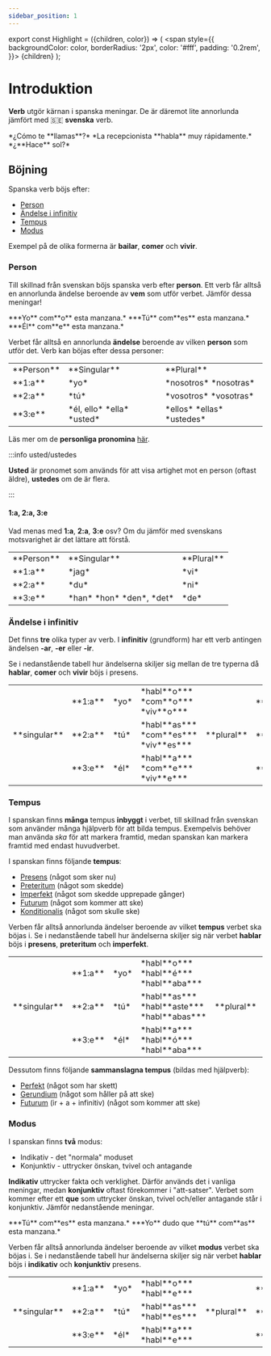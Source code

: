 ```yaml
---
sidebar_position: 1
---
```


export const Highlight = ({children, color}) => (
  <span
    style={{
      backgroundColor: color,
      borderRadius: '2px',
      color: '#fff',
      padding: '0.2rem',
    }}>
    {children}
  </span>
);

# <Highlight color="var(--highlight)">Introduktion</Highlight>

**Verb** utgör kärnan i spanska meningar. De är däremot lite annorlunda jämfört med 🇸🇪 **svenska** verb.

<div class="custom-quote"> 
*¿Cómo te **llamas**?*   
*La recepcionista **habla** muy rápidamente.*  
*¿**Hace** sol?*   
</div>

## <Highlight color="#ff4802">Böjning</Highlight>

Spanska verb böjs efter:

- [Person](#person)
- [Ändelse i infinitiv](#ändelse-i-infinitiv)
- [Tempus](#tempus)
- [Modus](#modus)

Exempel på de olika formerna är **bailar**, **comer** och **vivir**.

### <Highlight color="#ff4802">Person</Highlight>

Till skillnad från svenskan böjs spanska verb efter **person**. Ett verb får alltså en annorlunda ändelse beroende av **vem** som utför verbet. Jämför dessa meningar!

<div class="custom-quote"> 
***Yo** com**o** esta manzana.*   
***Tú** com**es** esta manzana.*  
***Él** com**e** esta manzana.*   
</div>

Verbet får alltså en annorlunda **ändelse** beroende av vilken **person** som utför det. Verb kan böjas efter dessa personer:

<table>
  <tbody>
  <tr>
      <td> **Person**</td>
      <td> **Singular**</td>
      <td> **Plural**</td>
      </tr>
    <tr>
      <td> **1:a**</td>
      <td> *yo*</td>
      <td> *nosotros*      
      *nosotras*</td>
    </tr>
    <tr>
      <td> **2:a**</td>
      <td> *tú*</td>
      <td> *vosotros*     
      *vosotras*</td>
    </tr>
    <tr>
      <td> **3:e**</td>
      <td> *él, ello*      
      *ella*      
      *usted*</td>
      <td> *ellos*     
      *ellas*      
      *ustedes*</td>
    </tr>
  </tbody>
</table>

Läs mer om de **personliga pronomina** [här](/docs/Pronomina/Personliga%20pronomina).

:::info usted/ustedes

**Usted** är pronomet som används för att visa artighet mot en person (oftast äldre), **ustedes** om de är flera.

:::

#### <Highlight color="#ff4802">1:a, 2:a, 3:e</Highlight>

Vad menas med **1:a**, **2:a**, **3:e** osv? Om du jämför med svenskans motsvarighet är det lättare att förstå.

<table>
  <tbody>
  <tr>
      <td> **Person**</td>
      <td> **Singular**</td>
      <td> **Plural**</td>
      </tr>
    <tr>
      <td> **1:a**</td>
      <td> *jag*</td>
      <td> *vi*</td>
    </tr>
    <tr>
      <td> **2:a**</td>
      <td> *du*</td>
      <td> *ni*</td>
    </tr>
    <tr>
      <td> **3:e**</td>
      <td> *han*      
      *hon*      
      *den*, *det*</td>
      <td> *de*</td>
    </tr>
  </tbody>
</table>

### <Highlight color="#ff4802">Ändelse i infinitiv</Highlight>

Det finns **tre** olika typer av verb. I **infinitiv** (grundform) har ett verb antingen ändelsen **-ar**, **-er** eller **-ir**. 

Se i nedanstående tabell hur ändelserna skiljer sig mellan de tre typerna då **hablar**, **comer** och **vivir** böjs i presens.

<table>
  <tbody>
  <tr>
      <td rowspan="3"> **singular**</td>
      <td> **1:a**</td>
      <td> *yo*</td>
      <td> *habl**o***       
      *com**o***      
      *viv**o***</td>
      <td rowspan="3"> **plural**</td>
      <td> **1:a**</td>
      <td> *nosotros*</td> 
      <td> *habl**amos***      
      *com**emos***     
      *viv**imos***</td>
      </tr>
    <tr>
      <td> **2:a**</td>
      <td> *tú*</td>
      <td> *habl**as***       
      *com**es***      
      *viv**es***</td>
      <td> **2:a**</td>
      <td> *vosotros*</td> 
      <td> *habl**áis***      
      *com**éis***     
      *viv**ís***</td>
    </tr>
    <tr>
      <td> **3:e**</td>
      <td> *él*</td>
      <td> *habl**a***       
      *com**e***      
      *viv**e***</td>
      <td> **3:e**</td>
      <td> *ellos*</td> 
      <td> *habl**an***      
      *com**en***     
      *viv**en***</td>
    </tr>
  </tbody>
</table>

### <Highlight color="#ff4802">Tempus</Highlight>

I spanskan finns **många** tempus **inbyggt** i verbet, till skillnad från svenskan som använder många hjälpverb för att bilda tempus. Exempelvis behöver man använda *ska* för att markera framtid, medan spanskan kan markera framtid med endast huvudverbet.

I spanskan finns följande **tempus**:

- <a href="/docs/Verb/Tempus/Presens" class="my-special-links">Presens</a> (något som sker nu)
- <a href="/docs/Verb/Tempus/Preteritum" class="my-special-links">Preteritum</a> (något som skedde)
- <a href="/docs/Verb/Tempus/Imperfekt" class="my-special-links">Imperfekt</a> (något som skedde upprepade gånger)
- <a href="/docs/Verb/Tempus/Futurum II" class="my-special-links">Futurum</a> (något som kommer att ske)
- <a href="/docs/Verb/Tempus/Konditionalis" class="my-special-links">Konditionalis</a> (något som skulle ske)

Verben får alltså annorlunda ändelser beroende av vilket **tempus** verbet ska böjas i. Se i nedanstående tabell hur ändelserna skiljer sig när verbet **hablar** böjs i **presens**, **preteritum** och **imperfekt**. 

<table>
  <tbody>
  <tr>
      <td rowspan="3"> **singular**</td>
      <td> **1:a**</td>
      <td> *yo*</td>
      <td> *habl**o***       
      *habl**é***      
      *habl**aba***</td>
      <td rowspan="3"> **plural**</td>
      <td> **1:a**</td>
      <td> *nosotros*</td> 
      <td> *habl**amos***      
      *habl**amos***     
      *habl**ábamos***</td>
      </tr>
    <tr>
      <td> **2:a**</td>
      <td> *tú*</td>
      <td> *habl**as***       
      *habl**aste***      
      *habl**abas***</td>
      <td> **2:a**</td>
      <td> *vosotros*</td> 
      <td> *habl**áis***      
      *habl**asteis***     
      *habl**abais***</td>
    </tr>
    <tr>
      <td> **3:e**</td>
      <td> *él*</td>
      <td> *habl**a***       
      *habl**ó***      
      *habl**aba***</td>
      <td> **3:e**</td>
      <td> *ellos*</td> 
      <td> *habl**an***      
      *habl**aron***     
      *habl**aban***</td>
    </tr>
  </tbody>
</table>

Dessutom finns följande **sammanslagna tempus** (bildas med hjälpverb):

- <a href="/docs/Verb/Tempus/Perfekt" class="my-special-links">Perfekt</a> (något som har skett)
- <a href="/docs/Verb/Tempus/Gerundium" class="my-special-links">Gerundium</a> (något som håller på att ske)
- <a href="/docs/Verb/Tempus/Futurum" class="my-special-links">Futurum</a> (ir + a + infinitiv) (något som kommer att ske) 

### <Highlight color="#ff4802">Modus</Highlight>

I spanskan finns **två** modus:

- Indikativ - det "normala" moduset
- Konjunktiv - uttrycker önskan, tvivel och antagande

**Indikativ** uttrycker fakta och verklighet. Därför används det i vanliga meningar, medan **konjunktiv** oftast förekommer i "att-satser". Verbet som kommer efter ett **que** som uttrycker önskan, tvivel och/eller antagande står i konjunktiv. Jämför nedanstående meningar.

<div class="custom-quote"> 
***Tú** com**es** esta manzana.*   
***Yo** <span style={{color: 'green'}}>dudo que</span> **tú** com**as** esta manzana.*  
</div>

Verben får alltså annorlunda ändelser beroende av vilket **modus** verbet ska böjas i. Se i nedanstående tabell hur ändelserna skiljer sig när verbet **hablar** böjs i **indikativ** och **konjunktiv** presens. 

<table>
  <tbody>
  <tr>
      <td rowspan="3"> **singular**</td>
      <td> **1:a**</td>
      <td> *yo*</td>
      <td> *habl**o***       
      *habl**e***</td>
      <td rowspan="3"> **plural**</td>
      <td> **1:a**</td>
      <td> *nosotros*</td> 
      <td> *habl**amos***      
      *habl**emos***</td>
      </tr>
    <tr>
      <td> **2:a**</td>
      <td> *tú*</td>
      <td> *habl**as***       
      *habl**es***</td>
      <td> **2:a**</td>
      <td> *vosotros*</td> 
      <td> *habl**áis***      
      *habl**éis***</td>
    </tr>
    <tr>
      <td> **3:e**</td>
      <td> *él*</td>
      <td> *habl**a***       
      *habl**e***</td>
      <td> **3:e**</td>
      <td> *ellos*</td> 
      <td> *habl**an***      
      *habl**en***</td>
    </tr>
  </tbody>
</table>